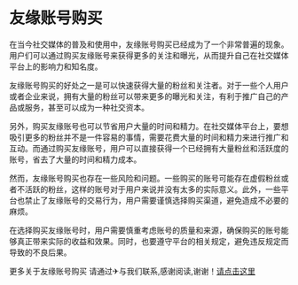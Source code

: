 # 友缘账号购买

在当今社交媒体的普及和使用中，友缘账号购买已经成为了一个非常普遍的现象。用户们可以通过购买友缘账号来获得更多的关注和曝光，从而提升自己在社交媒体平台上的影响力和知名度。

友缘账号购买的好处之一是可以快速获得大量的粉丝和关注者。对于一些个人用户或者企业来说，拥有大量的粉丝可以带来更多的曝光和关注，有利于推广自己的产品或服务，甚至可以成为一种社交资本。

另外，购买友缘账号也可以节省用户大量的时间和精力。在社交媒体平台上，要想吸引更多的粉丝并不是一件容易的事情，需要花费大量的时间和精力来进行推广和互动。而通过购买友缘账号，用户可以直接获得一个已经拥有大量粉丝和活跃度的账号，省去了大量的时间和精力成本。

然而，友缘账号购买也存在一些风险和问题。一些购买的账号可能存在虚假粉丝或者不活跃的粉丝，这样的账号对于用户来说并没有太多的实际意义。此外，一些平台也禁止了友缘账号的交易行为，用户需要谨慎选择购买渠道，避免造成不必要的麻烦。

在选择购买友缘账号时，用户需要慎重考虑账号的质量和来源，确保购买的账号能够真正带来实际的收益和效果。同时，也要遵守平台的相关规定，避免违反规定而导致的不良后果。

更多关于友缘账号购买 请通过✈与我们联系,感谢阅读,谢谢！[请点击这里](https://t.me/sjlmbot)